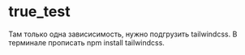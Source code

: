 # true_test
Там только одна зависисимость, нужно подгрузить tailwindcss. В терминале прописать npm install tailwindcss.

